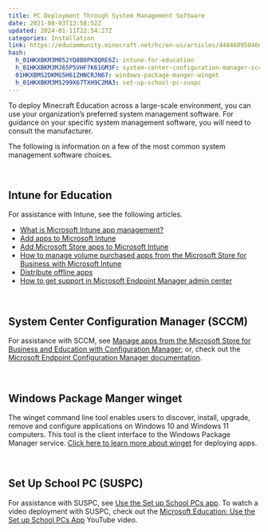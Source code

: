 ```yaml
---
title: PC Deployment Through System Management Software
date: 2021-08-03T13:58:52Z
updated: 2024-01-11T22:54:27Z
categories: Installation
link: https://educommunity.minecraft.net/hc/en-us/articles/4404609504660-PC-Deployment-Through-System-Management-Software
hash:
  h_01HKXBKM3M052YQ8B0PK8QRE6Z: intune-for-education
  h_01HKXBKM3MJ65P5VHF7K61GM3F: system-center-configuration-manager-sccm
  01HKXBMS2DKMG5H61ZHNCRJN67: windows-package-manger-winget
  h_01HKXBKM3M5299X67TXH9C2MA3: set-up-school-pc-suspc
---
```


To deploy Minecraft Education across a large-scale environment, you can use your organization’s preferred system management software. For guidance on your specific system management software, you will need to consult the manufacturer.

The following is information on a few of the most common system management software choices.

 

## Intune for Education

For assistance with Intune, see the following articles.

- [What is Microsoft Intune app management?](https://docs.microsoft.com/en-us/mem/intune/apps/app-management)
- [Add apps to Microsoft Intune](https://docs.microsoft.com/en-us/mem/intune/apps/apps-add)
- [Add Microsoft Store apps to Microsoft Intune](https://docs.microsoft.com/en-us/mem/intune/apps/store-apps-windows)
- [How to manage volume purchased apps from the Microsoft Store for Business with Microsoft Intune](https://docs.microsoft.com/en-us/mem/intune/apps/windows-store-for-business)
- [Distribute offline apps](https://docs.microsoft.com/en-us/microsoft-store/distribute-offline-apps)
- [How to get support in Microsoft Endpoint Manager admin center](https://docs.microsoft.com/en-us/mem/get-support)

 

## System Center Configuration Manager (SCCM)

For assistance with SCCM, see [Manage apps from the Microsoft Store for Business and Education with Configuration Manager](https://docs.microsoft.com/en-us/mem/configmgr/apps/deploy-use/manage-apps-from-the-windows-store-for-business); or, check out the [Microsoft Endpoint Configuration Manager documentation](https://docs.microsoft.com/en-us/mem/configmgr/).

 

## Windows Package Manger winget

The winget command line tool enables users to discover, install, upgrade, remove and configure applications on Windows 10 and Windows 11 computers. This tool is the client interface to the Windows Package Manager service. [Click here to learn more about winget](https://learn.microsoft.com/en-us/windows/package-manager/winget/) for deploying apps. 

 

## Set Up School PC (SUSPC)

For assistance with SUSPC, see [Use the Set up School PCs app](https://docs.microsoft.com/en-us/education/windows/use-set-up-school-pcs-app). To watch a video deployment with SUSPC, check out the [Microsoft Education: Use the Set up School PCs App](https://www.youtube.com/watch?v=2ZLup_-PhkA&feature=youtu.be&t=214) YouTube video.
